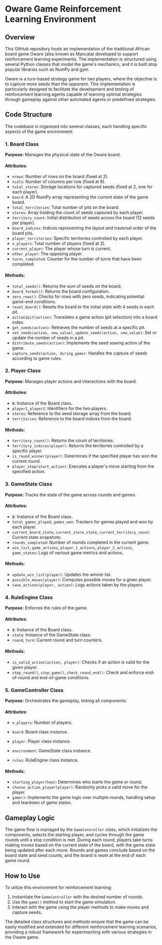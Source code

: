 # Oware Game Reinforcement Learning Environment

## Overview

This GitHub repository hosts an implementation of the traditional African board game Oware (also known as Mancala) developed to support reinforcement learning experiments. The implementation is structured using several Python classes that model the game's mechanics, and it is built atop popular libraries such as NumPy and gym.

Oware is a turn-based strategy game for two players, where the objective is to capture more seeds than the opponent. This implementation is particularly designed to facilitate the development and testing of reinforcement learning agents capable of learning optimal strategies through gameplay against other automated agents or predefined strategies.

## Code Structure

The codebase is organized into several classes, each handling specific aspects of the game environment:

### 1. Board Class

**Purpose:** Manages the physical state of the Oware board.

#### Attributes:
- `nrows`: Number of rows on the board (fixed at 2).
- `ncols`: Number of columns per row (fixed at 6).
- `total_stores`: Storage locations for captured seeds (fixed at 2, one for each player).
- `board`: A 2D NumPy array representing the current state of the game board.
- `total_territories`: Total number of pits on the board.
- `stores`: Array holding the count of seeds captured by each player.
- `territory_count`: Initial distribution of seeds across the board (12 seeds per player).
- `board_indices`: Indices representing the layout and traversal order of the board pits.
- `player_territories`: Specific territories controlled by each player.
- `n_players`: Total number of players (fixed at 2).
- `current_player`: The player whose turn is current.
- `other_player`: The opposing player.
- `turns_completed`: Counter for the number of turns that have been completed.

#### Methods:
- `total_seeds()`: Returns the sum of seeds on the board.
- `board_format()`: Returns the board configuration.
- `zero_rows()`: Checks for rows with zero seeds, indicating potential game-end conditions.
- `reset_board()`: Resets the board to the initial state with 4 seeds in each pit.
- `action2pit(action)`: Translates a game action (pit selection) into a board index.
- `get_seeds(action)`: Retrieves the number of seeds at a specific pit.
- `set_seeds(action, new_value)`, `update_seeds(action, new_value)`: Set or update the number of seeds in a pit.
- `distribute_seeds(action)`: Implements the seed sowing action of the game.
- `capture_seeds(action, during_game)`: Handles the capture of seeds according to game rules.

### 2. Player Class

**Purpose:** Manages player actions and interactions with the board.

#### Attributes:
- `B`: Instance of the Board class.
- `player1`, `player2`: Identifiers for the two players.
- `stores`: Reference to the seed storage array from the board.
- `territories`: Reference to the board indices from the board.

#### Methods:
- `territory_count()`: Returns the count of territories.
- `territory_indices(player)`: Returns the territories controlled by a specific player.
- `is_round_winner(player)`: Determines if the specified player has won the current round.
- `player_step(start_action)`: Executes a player's move starting from the specified action.

### 3. GameState Class

**Purpose:** Tracks the state of the game across rounds and games.

#### Attributes:
- `B`: Instance of the Board class.
- `total_games_played`, `games_won`: Trackers for games played and won by each player.
- `current_board_state`, `current_store_state`, `current_territory_count`: Current state snapshots.
- `rounds_completed`: Number of rounds completed in the current game.
- `win_list`, `game_actions`, `player_1_actions`, `player_2_actions`, `game_states`: Logs of various game metrics and actions.

#### Methods:
- `update_win_list(player)`: Updates the winner list.
- `possible_moves(player)`: Computes possible moves for a given player.
- `save_actions(player, action)`: Logs actions taken by the players.

### 4. RuleEngine Class

**Purpose:** Enforces the rules of the game.

#### Attributes:
- `B`: Instance of the Board class.
- `state`: Instance of the GameState class.
- `round`, `turn`: Current round and turn counters.

#### Methods:
- `is_valid_action(action, player)`: Checks if an action is valid for the given player.
- `stop_round()`, `stop_game()`, `check_round_end()`: Check and enforce end-of-round and end-of-game conditions.

### 5. GameController Class

**Purpose:** Orchestrates the gameplay, linking all components.

#### Attributes:
- `n_players`: Number of players.


- `board`: Board class instance.
- `player`: Player class instance.
- `environment`: GameState class instance.
- `rules`: RuleEngine class instance.

#### Methods:
- `starting_player(how)`: Determines who starts the game or round.
- `choose_action_player(player)`: Randomly picks a valid move for the player.
- `game()`: Implements the game logic over multiple rounds, handling setup and teardown of game states.

## Gameplay Logic

The game flow is managed by the `GameController` class, which initializes the components, selects the starting player, and cycles through the game rounds until a stop condition is met. During each round, players take turns making moves based on the current state of the board, with the game state being updated after each move. Rounds and games conclude based on the board state and seed counts, and the board is reset at the end of each game round.

## How to Use
To utilize this environment for reinforcement learning:
1. Instantiate the `GameController` with the desired number of rounds.
2. Use the `game()` method to start the game simulation.
3. Interact with the game using the player methods to make moves and capture seeds.

The detailed class structures and methods ensure that the game can be easily modified and extended for different reinforcement learning scenarios, providing a robust framework for experimenting with various strategies in the Oware game.

